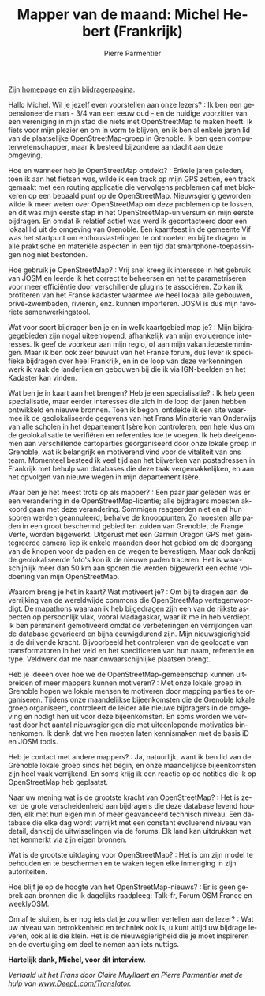 ﻿---
title: "Mapper van de maand: Michel Hebert (Frankrijk)"
featured:
layout: post
category: motm
author: Pierre Parmentier
lang: nl
---

Zijn [homepage](https://www.openstreetmap.org/user/chimel38) en zijn [bijdragerpagina](https://hdyc.neis-one.org/?chimel38).

Hallo Michel. Wil je jezelf even voorstellen aan onze lezers?
: Ik ben een gepensioneerde man - 3/4 van een eeuw oud - en de huidige voorzitter van een vereniging in mijn stad die niets met OpenStreetMap te maken heeft. Ik fiets voor mijn plezier en om in vorm te blijven, en ik ben al enkele jaren lid van de plaatselijke OpenStreetMap-groep in Grenoble. Ik ben geen computerwetenschapper, maar ik besteed bijzondere aandacht aan deze omgeving.

Hoe en wanneer heb je OpenStreetMap ontdekt?
: Enkele jaren geleden, toen ik aan het fietsen was, wilde ik een track op mijn GPS zetten, een track gemaakt met een routing applicatie die vervolgens problemen gaf met blokkeren op een bepaald punt op de OpenStreetMap. Nieuwsgierig geworden wilde ik meer weten over OpenStreetMap om deze problemen op te lossen, en dit was mijn eerste stap in het OpenStreetMap-universum en mijn eerste bijdragen. En omdat ik relatief actief was werd ik gecontacteerd door een lokaal lid uit de omgeving van Grenoble. Een kaartfeest in de gemeente Vif was het startpunt om enthousiastelingen te ontmoeten en bij te dragen in alle praktische en materiële aspecten in een tijd dat smartphone-toepassingen nog niet bestonden.

Hoe gebruik je OpenStreetMap?
: Vrij snel kreeg ik interesse in het gebruik van JOSM en leerde ik het correct te beheersen en het te parametriseren voor meer efficiëntie door verschillende plugins te associëren. Zo kan ik profiteren van het Franse kadaster waarmee we heel lokaal alle gebouwen, privé-zwembaden, rivieren, enz. kunnen importeren. JOSM is dus mijn favoriete samenwerkingstool.

Wat voor soort bijdrager ben je en in welk kaartgebied map je?
: Mijn bijdragegebieden zijn nogal uiteenlopend, afhankelijk van mijn evoluerende interesses. Ik geef de voorkeur aan mijn regio, of aan mijn vakantiebestemmingen. Maar ik ben ook zeer bewust van het Franse forum, dus lever ik specifieke bijdragen over heel Frankrijk, en in de loop van deze verkenningen werk ik vaak de landerijen en gebouwen bij die ik via IGN-beelden en het Kadaster kan vinden.

Wat ben je in kaart aan het brengen? Heb je een specialisatie?
: Ik heb geen specialisatie, maar eerder interesses die zich in de loop der jaren hebben ontwikkeld en nieuwe bronnen. Toen ik begon, ontdekte ik een site waarmee ik de geolokaliseerde gegevens van het Frans Ministerie van Onderwijs van alle scholen in het departement Isère kon controleren, een hele klus om de geolokalisatie te verifiëren en referenties toe te voegen. Ik heb deelgenomen aan verschillende cartoparties georganiseerd door onze lokale groep in Grenoble, wat ik belangrijk en motiverend vind voor de vitaliteit van ons team. Momenteel besteed ik veel tijd aan het bijwerken van postadressen in Frankrijk met behulp van databases die deze taak vergemakkelijken, en aan het opvolgen van nieuwe wegen in mijn departement Isère.

Waar ben je het meest trots op als mapper?
: Een paar jaar geleden was er een verandering in de OpenStreetMap-licentie; alle bijdragers moesten akkoord gaan met deze verandering. Sommigen reageerden niet en al hun sporen werden geannuleerd, behalve de knooppunten. Zo moesten alle paden in een groot beschermd gebied ten zuiden van Grenoble, de Frange Verte, worden bijgewerkt. Uitgerust met een Garmin Oregon GPS met geïntegreerde camera liep ik enkele maanden door het gebied om de doorgang van de knopen voor de paden en de wegen te bevestigen. Maar ook dankzij de geolokaliseerde foto's kon ik de nieuwe paden traceren. Het is waarschijnlijk meer dan 50 km aan sporen die werden bijgewerkt een echte voldoening van mijn OpenStreetMap.

Waarom breng je het in kaart? Wat motiveert je?
: Om bij te dragen aan de verrijking van de wereldwijde commons die OpenStreetMap vertegenwoordigt. De mapathons waaraan ik heb bijgedragen zijn een van de rijkste aspecten op persoonlijk vlak, vooral Madagaskar, waar ik me in heb verdiept. Ik ben permanent gemotiveerd omdat de verbeteringen en verrijkingen van de database gevarieerd en bijna eeuwigdurend zijn. Mijn nieuwsgierigheid is de drijvende kracht. Bijvoorbeeld het controleren van de geolocatie van transformatoren in het veld en het specificeren van hun naam, referentie en type. Veldwerk dat me naar onwaarschijnlijke plaatsen brengt.

Heb je ideeën over hoe we de OpenStreetMap-gemeenschap kunnen uitbreiden of meer mappers kunnen motiveren?
: Met onze lokale groep in Grenoble hopen we lokale mensen te motiveren door mapping parties te organiseren. Tijdens onze maandelijkse bijeenkomsten die de Grenoble lokale groep organiseert, controleert de leider alle nieuwe bijdragers in de omgeving en nodigt hen uit voor deze bijeenkomsten. En soms worden we verrast door het aantal nieuwsgierigen die met uiteenlopende motivaties binnenkomen. Ik denk dat we hen moeten laten kennismaken met de basis iD en JOSM tools.

Heb je contact met andere mappers?
: Ja, natuurlijk, want ik ben lid van de Grenoble lokale groep sinds het begin, en onze maandelijkse bijeenkomsten zijn heel vaak verrijkend. En soms krijg ik een reactie op de notities die ik op OpenStreetMap heb geplaatst.

Naar uw mening wat is de grootste kracht van OpenStreetMap?
: Het is zeker de grote verscheidenheid aan bijdragers die deze database levend houden, elk met hun eigen min of meer geavanceerd technisch niveau. Een database die elke dag wordt verrijkt met een constant evoluerend niveau van detail, dankzij de uitwisselingen via de forums. Elk land kan uitdrukken wat het kenmerkt via zijn eigen bronnen.

Wat is de grootste uitdaging voor OpenStreetMap?
: Het is om zijn model te behouden en te beschermen en te waken tegen elke inmenging in zijn autoriteiten.

Hoe blijf je op de hoogte van het OpenStreetMap-nieuws?
: Er is geen gebrek aan bronnen die ik dagelijks raadpleeg: Talk-fr, Forum OSM France en weeklyOSM.

Om af te sluiten, is er nog iets dat je zou willen vertellen aan de lezer?
: Wat uw niveau van betrokkenheid en techniek ook is, u kunt altijd uw bijdrage leveren, ook al is die klein. Het is de nieuwsgierigheid die je moet inspireren en de overtuiging om deel te nemen aan iets nuttigs.

**Hartelijk dank, Michel, voor dit interview.**

*Vertaald uit het Frans door Claire Muyllaert en Pierre Parmentier met de hulp van www.DeepL.com/Translator.*
